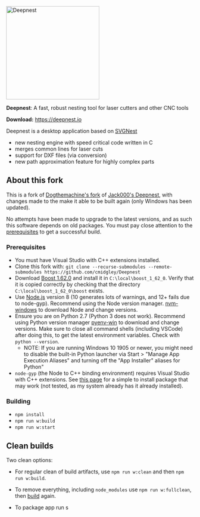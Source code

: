 <img src="https://deepnest.io/img/logo-large.png" alt="Deepnest" width="250">

**Deepnest**: A fast, robust nesting tool for laser cutters and other CNC tools

**Download:** https://deepnest.io

Deepnest is a desktop application based on [SVGNest](https://github.com/Jack000/SVGnest)

- new nesting engine with speed critical code written in C
- merges common lines for laser cuts
- support for DXF files (via conversion)
- new path approximation feature for highly complex parts


## About this fork

This is a fork of [Dogthemachine's fork](https://github.com/Dogthemachine/Deepnest) of [Jack000's
Deepnest](https://github.com/Jack000/Deepnest), with changes made to the make it able to be built
again (only Windows has been updated).

No attempts have been made to upgrade to the latest versions, and as such this software depends on
old packages.  You must pay close attention to the [prerequisites](#prerequisites) to get a successful build.

### Prerequisites

- You must have Visual Studio with C++ extensions installed.  
- Clone this fork with: `git clone --recurse-submodules --remote-submodules
  https://github.com/cmidgley/Deepnest`
- Download [Boost 1.62.0](https://sourceforge.net/projects/boost/files/boost/1.62.0/) and install it
 in `C:\local\boost_1_62_0`.  Verify that it is copied correctly by checking that the directory
 `C:\local\boost_1_62_0\boost` exists.
- Use [Node.js](https://nodejs.org) version 8 (10 generates lots of warnings, and 12+ fails due to node-gyp).  Recommend using the Node version manager.
  [nvm-windows](https://github.com/coreybutler/nvm-windows/releases) to download Node and change
  versions.
- Ensure you are on Python 2.7 (Python 3 does not work).  Recommend using Python version manager
  [pyenv-win](https://github.com/pyenv-win/pyenv-win) to download and change versions.  Make sure to
  close all command shells (including VSCode) after doing this, to get the latest environment
  variables.  Check with `python --version`.
  - NOTE: If you are running Windows 10 1905 or newer, you might need to disable the built-in Python
  launcher via Start > "Manage App Execution Aliases" and turning off the "App Installer" aliases
  for Python"
- `node-gyp` (the Node to C++ binding environment) requires Visual Studio with C++ extensions.  See
  [this
  page](https://nodejs.github.io/node-addon-examples/getting-started/tools/#:~:text=It%20is%20not%20necessary%20to,that%20has%20everything%20you%20need.) for a simple to install package that may work (not tested, as my system already has it already
  installed).

### Building

- `npm install`
- `npm run w:build`
- `npm run w:start`

## Clean builds

Two clean options:
- For regular clean of build artifacts, use `npm run w:clean` and then `npm run w:build`.
- To remove everything, including `node_modules` use `npm run w:fullclean`, then [build](#building) again.


- To package app run s
